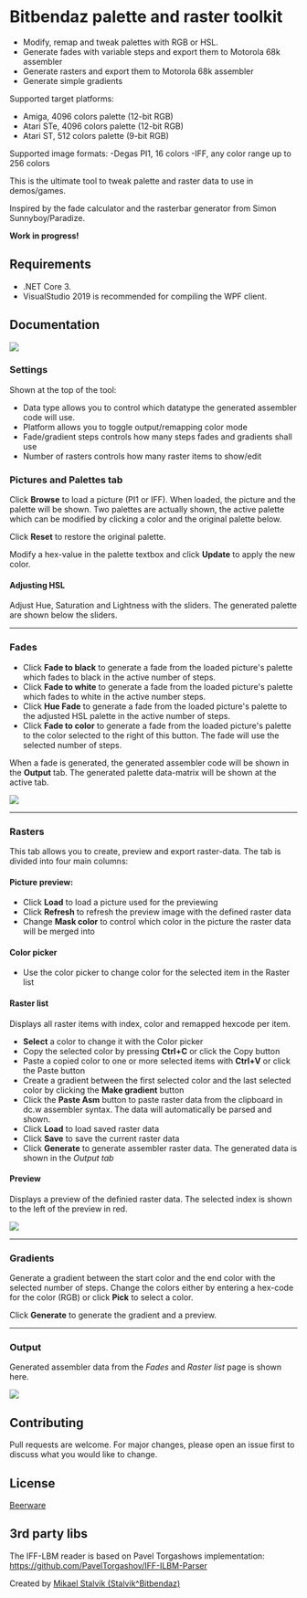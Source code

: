 # Bitbendaz palette and raster toolkit
- Modify, remap and tweak palettes with RGB or HSL.
- Generate fades with variable steps and export them to Motorola 68k assembler
- Generate rasters and export them to Motorola 68k assembler
- Generate simple gradients

Supported target platforms:
- Amiga, 4096 colors palette (12-bit RGB)
- Atari STe, 4096 colors palette (12-bit RGB)
- Atari ST, 512 colors palette (9-bit RGB)

Supported image formats:
-Degas PI1, 16 colors
-IFF, any color range up to 256 colors

This is the ultimate tool to tweak palette and raster data to use in demos/games.

Inspired by the fade calculator and the rasterbar generator from Simon Sunnyboy/Paradize.

**Work in progress!**

## Requirements
- .NET Core 3.
- VisualStudio 2019 is recommended for compiling the WPF client.

## Documentation

![](screen1.png)

### Settings
Shown at the top of the tool:
- Data type allows you to control which datatype the generated assembler code will use.
- Platform allows you to toggle output/remapping color mode
- Fade/gradient steps controls how many steps fades and gradients shall use
- Number of rasters controls how many raster items to show/edit

### Pictures and Palettes tab
Click **Browse** to load a picture (PI1 or IFF). When loaded, the picture and the palette will be shown.
Two palettes are actually shown, the active palette which can be modified by clicking a color and the original palette below.

Click **Reset** to restore the original palette.

Modify a hex-value in the palette textbox and click **Update** to apply the new color.

#### Adjusting HSL 
Adjust Hue, Saturation and Lightness with the sliders.
The generated palette are shown below the sliders.

----

### Fades

- Click **Fade to black** to generate a fade from the loaded picture's palette which fades to black in the active number of steps.
- Click **Fade to white** to generate a fade from the loaded picture's palette which fades to white in the active number steps.
- Click **Hue Fade** to generate a fade from the loaded picture's palette to the adjusted HSL palette in the active number of steps.
- Click **Fade to color** to generate a fade from the loaded picture's palette to the color selected to the right of this button. The fade will use the selected number of steps.

When a fade is generated, the generated assembler code will be shown in the **Output** tab. The generated palette data-matrix will be shown at the active tab.

![](screen2.png)

----

### Rasters
This tab allows you to create, preview and export raster-data.
The tab is divided into four main columns:

#### Picture preview:
* Click **Load** to load a picture used for the previewing
* Click **Refresh** to refresh the preview image with the defined raster data
* Change **Mask color** to control which color in the picture the raster data will be merged into

#### Color picker
* Use the color picker to change color for the selected item in the Raster list

#### Raster list
Displays all raster items with index, color and remapped hexcode per item.
- **Select** a color to change it with the Color picker
- Copy the selected color by pressing **Ctrl+C** or click the Copy button
- Paste a copied color to one or more selected items with **Ctrl+V** or click the Paste button
- Create a gradient between the first selected color and the last selected color by clicking the **Make gradient** button
- Click the **Paste Asm** button to paste raster data from the clipboard in dc.w assembler syntax. The data will automatically be parsed and shown.
- Click **Load** to load saved raster data
- Click **Save** to save the current raster data
- Click **Generate** to generate assembler raster data. The generated data is shown in the *Output tab*

#### Preview
Displays a preview of the definied raster data. The selected index is shown to the left of the preview in red.

![](screen3.png)

----

### Gradients
Generate a gradient between the start color and the end color with the selected number of steps. Change the colors either by entering a hex-code for the color (RGB) or click **Pick** to select a color.

Click **Generate** to generate the gradient and a preview.

----

### Output
Generated assembler data from the *Fades* and *Raster list* page is shown here.

![](screen4.png)


## Contributing
Pull requests are welcome. For major changes, please open an issue first to discuss what you would like to change.

## License
[Beerware](https://en.wikipedia.org/wiki/Beerware)

## 3rd party libs
The IFF-LBM reader is based on Pavel Torgashows implementation:
https://github.com/PavelTorgashov/IFF-ILBM-Parser


Created by [Mikael Stalvik (Stalvik^Bitbendaz)](https://demozoo.org/sceners/27448/)

